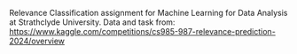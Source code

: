 Relevance Classification assignment for Machine Learning for Data Analysis at Strathclyde University.
Data and task from: https://www.kaggle.com/competitions/cs985-987-relevance-prediction-2024/overview
